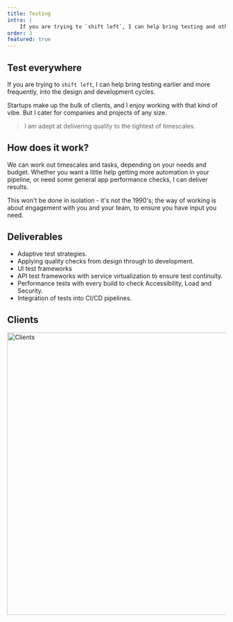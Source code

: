 ```yaml
---
title: Testing
intro: |
    If you are trying to `shift left`, I can help bring testing and other quality check, into the design and development cycles. Quality assurance and testing in heart of the pipeline.
order: 3
featured: true
---
```

<!-- 
<picture>
    <img src="/assets/img/qe.png" alt="EvaluAgent product pattern library intro page, showing a folder system containing the patterns and documenting things such as pattern status labels" width="800" loading="lazy" decoding="async" />
</picture> -->

## Test everywhere

If you are trying to `shift left`, I can help bring testing earlier and more frequently, into the design and development cycles.

Startups make up the bulk of clients, and I enjoy working with that kind of vibe. But I cater for companies and projects of any size. 

> I am adept at delivering quality to the tightest of timescales.

## How does it work?

We can work out timescales and tasks, depending on your needs and budget. Whether you want a little help getting more automation in your pipeline, or need some general app performance checks, I can deliver results. 

This won't be done in isolation - it's not the 1990's; the way of working is about engagement with you and your team, to ensure you have input you need.

## Deliverables

- Adaptive test strategies.
- Applying quality checks from design through to development.
- UI test frameworks
- API test frameworks with service virtualization to ensure test continuity.
- Performance tests with every build to check Accessibility, Load and Security.
- Integration of tests into CI/CD pipelines.

## Clients

<!-- <section class="table-container" tabindex="0" aria-labelledby="caption">
    <table>
        <tr>
            <td>
                <ul>
                    <li>Acorn Compliance</li>
                    <li>bet365</li>
                    <li>Ceta Insurance</li>
                    <li>CGI</li>
                    <li>DocComs</li>
                    <li>Transform UK</li>
                    <li>Tele2</li>
                    <li>i2N</li>
                    <li>Wowcher</li>
                    <li>TNT</li>
                    <li>Hiveworks</li>
                    <li>KPMG</li>
                    <li>Digital Jigsaw</li>
                    <li>Digitas</li>
                </ul>
            </td>
            <td>
                <ul>
                    <li>Sohnar</li>
                    <li>Fortune Cookie</li>
                    <li>TixMe</li>
                    <li>Spotless</li>
                    <li>Pearson</li>
                    <li>Incisive Media</li>
                    <li>Skills for Work</li>
                    <li>Elvis</li>
                    <li>BSi</li>
                    <li>EMap</li>
                    <li>BOC Gases</li>
                    <li>Disney</li>
                    <li>Nike</li>
                    <li>Seven</li>
                </ul>
            </td>
            <td>
                <ul>
                    <li>BBC</li>
                    <li>Telefónica UK</li>
                    <li>Avison Young</li>
                    <li>Multex</li>
                    <li>Sony (SCEE)</li>
                    <li>Rufus Leonard</li>
                    <li>Misys</li>
                    <li>Reuters</li>
                    <li>Gouden Gids</li>
                    <li>Hess</li>
                    <li>Citibank</li>
                    <li>Perot Systems</li>
                    <li>Unisys</li>
                    <li>Sema</li>
                </ul>
            </td>
        </tr>
    </table>
</section> -->

<picture>
    <img src="/assets/img/clients2.png" alt="Clients" width="650" decoding="async" />
</picture>
